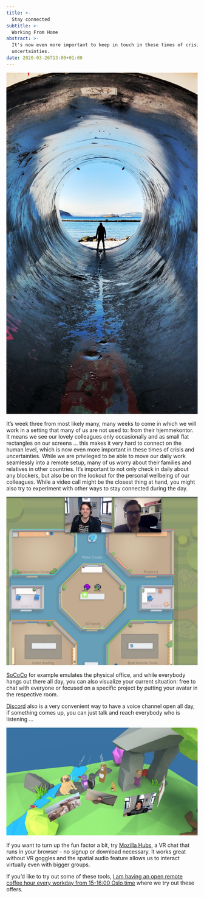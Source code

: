 ```yaml
---
title: >-
  Stay connected
subtitle: >-
  Working From Home
abstract: >-
  It's now even more important to keep in touch in these times of crisis and
  uncertainties.
date: 2020-03-26T13:00+01:00
---
```


![Person standing in the Talerøret in Trondheim](../media/stay-connected/hero.jpg)

It’s week three from most likely many, many weeks to come in which we will work
in a setting that many of us are not used to: from their hjemmekontor. It means
we see our lovely colleagues only occasionally and as small flat rectangles on
our screens … this makes it very hard to connect on the human level, which is
now even more important in these times of crisis and uncertainties. While we are
privileged to be able to move our daily work seamlessly into a remote setup,
many of us worry about their families and relatives in other countries. It’s
important to not only check in daily about any blockers, but also be on the
lookout for the personal wellbeing of our colleagues. While a video call might
be the closest thing at hand, you might also try to experiment with other ways
to stay connected during the day.

![SoCoCo](../media/stay-connected/pasted_image_0.png)

[SoCoCo](https://www.sococo.com/) for example emulates the physical office, and
while everybody hangs out there all day, you can also visualize your current
situation: free to chat with everyone or focused on a specific project by
putting your avatar in the respective room.

[Discord](https://discordapp.com/) also is a very convenient way to have a voice
channel open all day, if something comes up, you can just talk and reach
everybody who is listening …

![Mozilla Hubs](../media/stay-connected/pasted_image_0__1_.png)

If you want to turn up the fun factor a bit, try
[Mozilla Hubs](https://hubs.mozilla.com/), a VR chat that runs in your browser -
no signup or download necessary. It works great without VR goggles and the
spatial audio feature allows us to interact virtually even with bigger groups.

If you’d like to try out some of these tools,
[I am having an open remote coffee hour every workday from 15-16:00 Oslo time](https://twitter.com/coderbyheart/status/1239476222452813825)
where we try out these offers.
